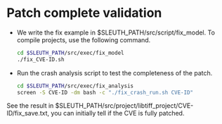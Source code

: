 # Patch complete validation

- We write the fix example in $SLEUTH_PATH/src/script/fix_model. To compile projects, use the following command.
    ```bash
    cd $SLEUTH_PATH/src/exec/fix_model
    ./fix_CVE-ID.sh
    ```
- Run the crash analysis script to test the completeness of the patch.
    ```bash
    cd $SLEUTH_PATH/src/exec/fix_analysis
    screen -S CVE-ID -dm bash -c "./fix_crash_run.sh CVE-ID"
    ```
See the result in $SLEUTH_PATH/src/project/libtiff_project/CVE-ID/fix_save.txt, you can initially tell if the CVE is fully patched.